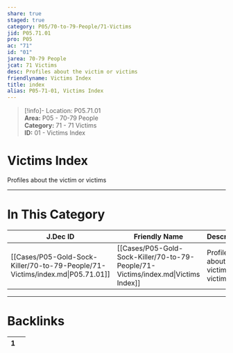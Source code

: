 ```yaml
---  
share: true  
staged: true  
category: P05/70-to-79-People/71-Victims  
jid: P05.71.01  
pro: P05  
ac: "71"  
id: "01"  
jarea: 70-79 People  
jcat: 71 Victims  
desc: Profiles about the victim or victims  
friendlyname: Victims Index  
title: index  
alias: P05-71-01, Victims Index  
---  
```

  
>[!info]- Location: P05.71.01  
>**Area:** P05 - 70-79 People  
>**Category:** 71 - 71 Victims  
>**ID:** 01 - Victims Index  
  
# Victims Index  
  
Profiles about the victim or victims  
   
  
  
---  
# In This Category  
  
| J.Dec ID                                                                      | Friendly Name                                                                     | Description                          |  
| ----------------------------------------------------------------------------- | --------------------------------------------------------------------------------- | ------------------------------------ |  
| [[Cases/P05-Gold-Sock-Killer/70-to-79-People/71-Victims/index.md\|P05.71.01]] | [[Cases/P05-Gold-Sock-Killer/70-to-79-People/71-Victims/index.md\|Victims Index]] | Profiles about the victim or victims |  
  
  
---  
# Backlinks  
<div><table class="dataview table-view-table"><thead class="table-view-thead"><tr class="table-view-tr-header"><th class="table-view-th"><span></span><span class="dataview small-text">1</span></th><th class="table-view-th"><span></span></th></tr></thead><tbody class="table-view-tbody"></tbody></table></div>